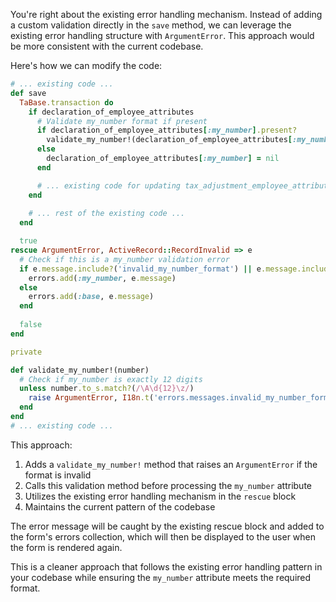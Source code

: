 You're right about the existing error handling mechanism. Instead of adding a custom validation directly in the `save` method, we can leverage the existing error handling structure with `ArgumentError`. This approach would be more consistent with the current codebase.

Here's how we can modify the code:

```ruby:app/forms/year_end_tax_adjustment/steps/personal/business_information_form.rb
# ... existing code ...
def save
  TaBase.transaction do
    if declaration_of_employee_attributes
      # Validate my_number format if present
      if declaration_of_employee_attributes[:my_number].present?
        validate_my_number!(declaration_of_employee_attributes[:my_number])
      else
        declaration_of_employee_attributes[:my_number] = nil
      end

      # ... existing code for updating tax_adjustment_employee_attributes ...
    end
    
    # ... rest of the existing code ...
  end

  true
rescue ArgumentError, ActiveRecord::RecordInvalid => e
  # Check if this is a my_number validation error
  if e.message.include?('invalid_my_number_format') || e.message.include?('my_number')
    errors.add(:my_number, e.message)
  else
    errors.add(:base, e.message)
  end
  
  false
end

private

def validate_my_number!(number)
  # Check if my_number is exactly 12 digits
  unless number.to_s.match?(/\A\d{12}\z/)
    raise ArgumentError, I18n.t('errors.messages.invalid_my_number_format')
  end
end
# ... existing code ...
```

This approach:

1. Adds a `validate_my_number!` method that raises an `ArgumentError` if the format is invalid
2. Calls this validation method before processing the `my_number` attribute
3. Utilizes the existing error handling mechanism in the `rescue` block
4. Maintains the current pattern of the codebase

The error message will be caught by the existing rescue block and added to the form's errors collection, which will then be displayed to the user when the form is rendered again.

This is a cleaner approach that follows the existing error handling pattern in your codebase while ensuring the `my_number` attribute meets the required format.
